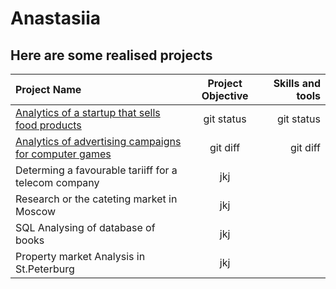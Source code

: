 # Anastasiia

## Here are some realised projects

| Project Name | Project Objective | Skills and tools |
| :---         |     :---:         |          ---:    |
| [Analytics of a startup that sells food products](nastyahodj/Anastasiia/tree/main/A/B%20test_Startup%20app%20for%20food%20shopping_Analysis%20of%20user%20behavior) | git status        | git status       |
| [Analytics of advertising campaigns for computer games](/nastyahodj/Anastasiia/tree/main/Analysing%20and%20planning%20advertising%20campaigns%20for%20computer%20games)   | git diff          | git diff         |
| Determing a favourable tariiff for a telecom company | jkj |
| Research or the cateting market in Moscow | jkj |
| SQL Analysing of database of books | jkj | 
| Property market Analysis in St.Peterburg | jkj |
